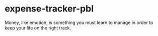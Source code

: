 # expense-tracker-pbl
Money, like emotion, is something you must learn to manage in order to keep your life on the right track. 
